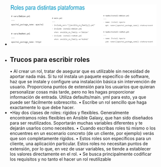 - ![image.png](../assets/image_1720615750581_0.png)
- ## Trucos para escribir roles
  • Al crear un rol, tratar de asegurar que es utilizable sin necesidad de aportar nada más. Si tu
  rol instala un paquete específico de software, haz que se instale y configure una instalación
  básica sin intervención de usuario.
  Proporciona puntos de extensión para los usuarios que quieran personalizar cosas más
  tarde, pero no les hagas proporcionar información de entrada. Utiliza defaults/main. yml
  para esto, ya que puede ser fácilmente sobrescrito.
  • Escribe un rol sencillo que haga exactamente lo que debe hacer.
- •Hay dos clases de roles: rígidos y flexibles. Generalmente encontramos roles flexibles en
  Ansible Galaxy, que han sido diseñados para ser reutilizados. Soportarán muchas variables
  diferentes y te dejarán usarlos como necesites.
  • Cuando escribas roles tú mismo o los encuentres en un escenario concreto (de un cliente,
  por ejemplo) verás que son completamente rígidos.
  • Estos roles son específicos para un cliente, una aplicación particular.
  Estos roles no necesitan puntos de extensión, por lo que, en vez de usar variables, se tiende
  a establecer los valores directamente en el rol.
  • Se busca principalmente codificar los requisitos y no tanto el hacer un rol reutilizable